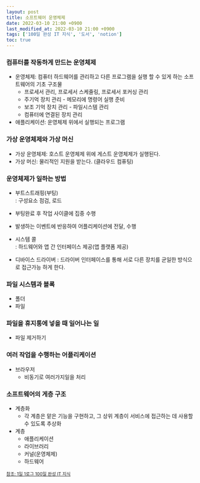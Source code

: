 ```yaml
---
layout: post
title: 소프트웨어 운영체제
date: 2022-03-10 21:00 +0900
last_modified_at: 2022-03-10 21:00 +0900
tags: ['100일 완성 IT 지식', '도서', 'notion']
toc: true
---
```

### 컴퓨터를 작동하게 만드는 운영체제
- 운영체제: 컴퓨터 하드웨어를 관리하고 다른 프로그램을 실행 할 수 있게 하는 소프트웨어의 기초 구조물
    - 프로세서 관리, 프로세서 스케줄링, 프로세서 포커싱 관리
    - 주기억 장치 관리 - 메모리에 명령어 실행 준비
    - 보조 기억 장치 관리 - 파일시스템 관리
    - 컴퓨터에 연결된 장치 관리
- 애플리케이션: 운영체제 위에서 실행되는 프로그램

### 가상 운영체제와 가상 머신
- 가상 운영체제: 호스트 운영체제 위에 게스트 운영체제가 실행된다.
- 가상 머신: 물리적인 지원을 받는다. (클라우드 컴퓨팅)

### 운영체제가 일하는 방법
- 부트스트래핑(부팅)  
    : 구성요소 점검, 로드
- 부팅완료 후 작업 사이클에 집중 수행
- 발생하는 이벤트에 반응하여 어플리케이션에 전달, 수행

- 시스템 콜  
    : 하드웨어와 앱 간 인터페이스 제공(앱 플랫폼 제공)

- 디바이스 드라이버
    : 드라이버 인터페이스를 통해 서로 다른 장치를 균일한 방식으로 접근가능 하게 한다.

### 파일 시스템과 블록
- 폴더
- 파일

### 파일을 휴지통에 넣을 때 일어나는 일
- 파일 제거하기


### 여러 작업을 수행하는 어플리케이션
- 브라우저
    - 비동기로 여러가지일을 처리

### 소프트웨어의 게층 구조
- 계층화
    - 각 계층은 맡은 기능을 구현하고, 그 상위 계층이 서비스에 접근하는 데 사용할 수 있도록 추상화
- 계층
    - 애플리케이션
    - 라이브러리
    - 커널(운영체제)
    - 하드웨어



<sub>[참조: 1일 1로그 100일 완성 IT 지식](http://www.yes24.com/Product/Goods/105803863)</sub>
